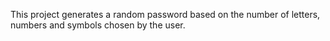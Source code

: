 This project generates a random password based on the number of letters, numbers and symbols chosen by the user.